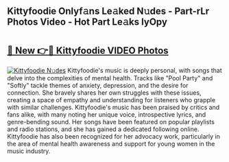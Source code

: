 ## Kittyfoodie Onlyf𝚊ns Le𝚊ked N𝚞des - Part-rLr Photos Video - Hot Part Le𝚊ks IyOpy

# <h2><a href="http://ab77763.deff.icu/?id=Kittyfoodie">🔗 New 👉🔴 Kittyfoodie VIDEO Photos</a></h2>

[![Kittyfoodie N𝚞des](https://i.imgur.com/rIISA9y.gif)](http://ab77763.deff.icu/?id=Kittyfoodie)
Kittyfoodie's music is deeply personal, with songs that delve into the complexities of mental health. Tracks like "Pool Party" and "Softly" tackle themes of anxiety, depression, and the desire for connection. She bravely shares her own struggles with these issues, creating a space of empathy and understanding for listeners who grapple with similar challenges. Kittyfoodie's music has been praised by critics and fans alike, with many noting her unique voice, introspective lyrics, and genre-bending sound. Her songs have been featured on popular playlists and radio stations, and she has gained a dedicated following online. Kittyfoodie has also been recognized for her advocacy work, particularly in the area of mental health awareness and support for young women in the music industry.

